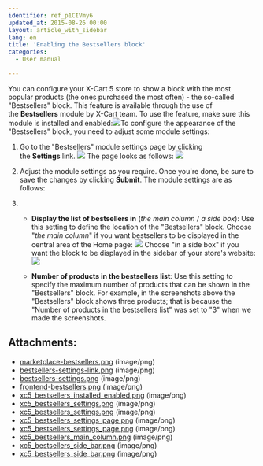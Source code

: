 ```yaml
---
identifier: ref_p1CIVmy6
updated_at: 2015-08-26 00:00
layout: article_with_sidebar
lang: en
title: 'Enabling the Bestsellers block'
categories:
  - User manual

---
```



You can configure your X-Cart 5 store to show a block with the most popular products (the ones purchased the most often) - the so-called "Bestsellers" block. This feature is available through the use of the **Bestsellers** module by X-Cart team. To use the feature, make sure this module is installed and enabled:![]({{site.baseurl}}/attachments/6389774/8719209.png?effects=drop-shadow)To configure the appearance of the "Bestsellers" block, you need to adjust some module settings:

1.  Go to the "Bestsellers" module settings page by clicking the **Settings** link.
    ![]({{site.baseurl}}/attachments/6389774/8719210.png?effects=drop-shadow)
    The page looks as follows:
    ![]({{site.baseurl}}/attachments/6389774/8719212.png?effects=drop-shadow)
2.  Adjust the module settings as you require. Once you're done, be sure to save the changes by clicking **Submit**.
    The module settings are as follows:

1.  *   **Display the list of bestsellers in** (_the main column_ / _a side box_): Use this setting to define the location of the "Bestsellers" block. Choose "_the main column_" if you want bestsellers to be displayed in the central area of the Home page:
        ![]({{site.baseurl}}/attachments/6389774/8719214.png?effects=drop-shadow)
        Choose "in a side box" if you want the block to be displayed in the sidebar of your store's website:
        ![]({{site.baseurl}}/attachments/6389774/8719215.png?effects=drop-shadow)

    *   **Number of products in the bestsellers list**: Use this setting to specify the maximum number of products that can be shown in the "Bestsellers" block. For example, in the screenshots above the "Bestsellers" block shows three products; that is because the "Number of products in the bestsellers list" was set to "3" when we made the screenshots.

## Attachments:

* [marketplace-bestsellers.png]({{site.baseurl}}/attachments/6389774/6586380.png) (image/png)
* [bestsellers-settings-link.png]({{site.baseurl}}/attachments/6389774/6586381.png) (image/png)
* [bestsellers-settings.png]({{site.baseurl}}/attachments/6389774/6586382.png) (image/png)
* [frontend-bestsellers.png]({{site.baseurl}}/attachments/6389774/6586383.png) (image/png)
* [xc5_bestsellers_installed_enabled.png]({{site.baseurl}}/attachments/6389774/8719209.png) (image/png)
* [xc5_bestsellers_settings.png]({{site.baseurl}}/attachments/6389774/8719211.png) (image/png)
* [xc5_bestsellers_settings.png]({{site.baseurl}}/attachments/6389774/8719210.png) (image/png)
* [xc5_bestsellers_settings_page.png]({{site.baseurl}}/attachments/6389774/8719213.png) (image/png)
* [xc5_bestsellers_settings_page.png]({{site.baseurl}}/attachments/6389774/8719212.png) (image/png)
* [xc5_bestsellers_main_column.png]({{site.baseurl}}/attachments/6389774/8719214.png) (image/png)
* [xc5_bestsellers_side_bar.png]({{site.baseurl}}/attachments/6389774/8719216.png) (image/png)
* [xc5_bestsellers_side_bar.png]({{site.baseurl}}/attachments/6389774/8719215.png) (image/png)